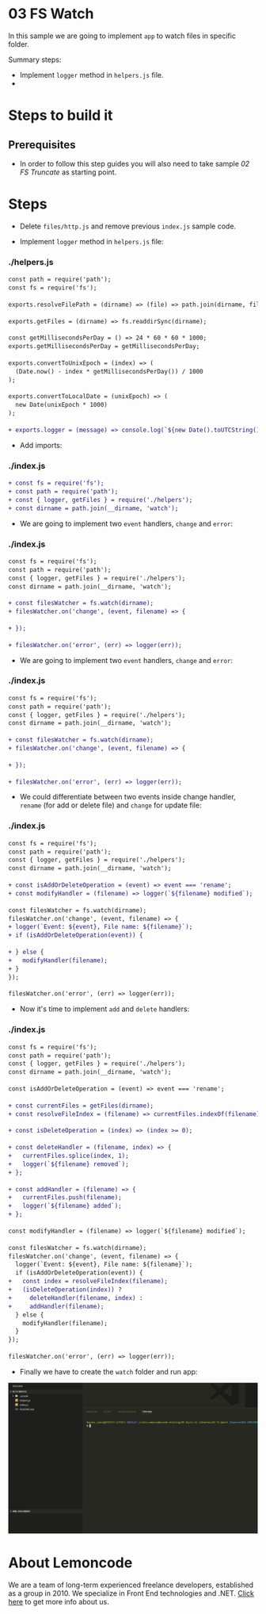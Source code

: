 # 03 FS Watch

In this sample we are going to implement `app` to watch files in specific folder.

Summary steps:

- Implement `logger` method in `helpers.js` file.
-

# Steps to build it

## Prerequisites

- In order to follow this step guides you will also need to take sample _02 FS Truncate_ as starting point.

# Steps

- Delete `files/http.js` and remove previous `index.js` sample code.

- Implement `logger` method in `helpers.js` file:

### ./helpers.js

```diff
const path = require('path');
const fs = require('fs');

exports.resolveFilePath = (dirname) => (file) => path.join(dirname, file);

exports.getFiles = (dirname) => fs.readdirSync(dirname);

const getMillisecondsPerDay = () => 24 * 60 * 60 * 1000;
exports.getMillisecondsPerDay = getMillisecondsPerDay;

exports.convertToUnixEpoch = (index) => (
  (Date.now() - index * getMillisecondsPerDay()) / 1000
);

exports.convertToLocalDate = (unixEpoch) => (
  new Date(unixEpoch * 1000)
);

+ exports.logger = (message) => console.log(`${new Date().toUTCString()}: ${message}`);

```

- Add imports:

### ./index.js

```diff
+ const fs = require('fs');
+ const path = require('path');
+ const { logger, getFiles } = require('./helpers');
+ const dirname = path.join(__dirname, 'watch');

```

- We are going to implement two `event` handlers, `change` and `error`:

### ./index.js

```diff
const fs = require('fs');
const path = require('path');
const { logger, getFiles } = require('./helpers');
const dirname = path.join(__dirname, 'watch');

+ const filesWatcher = fs.watch(dirname);
+ filesWatcher.on('change', (event, filename) => {

+ });

+ filesWatcher.on('error', (err) => logger(err));

```

- We are going to implement two `event` handlers, `change` and `error`:

### ./index.js

```diff
const fs = require('fs');
const path = require('path');
const { logger, getFiles } = require('./helpers');
const dirname = path.join(__dirname, 'watch');

+ const filesWatcher = fs.watch(dirname);
+ filesWatcher.on('change', (event, filename) => {

+ });

+ filesWatcher.on('error', (err) => logger(err));

```

- We could differentiate between two events inside change handler, `rename` (for add or delete file) and `change` for update file:

### ./index.js

```diff
const fs = require('fs');
const path = require('path');
const { logger, getFiles } = require('./helpers');
const dirname = path.join(__dirname, 'watch');

+ const isAddOrDeleteOperation = (event) => event === 'rename';
+ const modifyHandler = (filename) => logger(`${filename} modified`);

const filesWatcher = fs.watch(dirname);
filesWatcher.on('change', (event, filename) => {
+ logger(`Event: ${event}, File name: ${filename}`);
+ if (isAddOrDeleteOperation(event)) {

+ } else {
+   modifyHandler(filename);
+ }
});

filesWatcher.on('error', (err) => logger(err));

```

- Now it's time to implement `add` and `delete` handlers:

### ./index.js

```diff
const fs = require('fs');
const path = require('path');
const { logger, getFiles } = require('./helpers');
const dirname = path.join(__dirname, 'watch');

const isAddOrDeleteOperation = (event) => event === 'rename';

+ const currentFiles = getFiles(dirname);
+ const resolveFileIndex = (filename) => currentFiles.indexOf(filename);

+ const isDeleteOperation = (index) => (index >= 0);

+ const deleteHandler = (filename, index) => {
+   currentFiles.splice(index, 1);
+   logger(`${filename} removed`);
+ };

+ const addHandler = (filename) => {
+   currentFiles.push(filename);
+   logger(`${filename} added`);
+ };

const modifyHandler = (filename) => logger(`${filename} modified`);

const filesWatcher = fs.watch(dirname);
filesWatcher.on('change', (event, filename) => {
  logger(`Event: ${event}, File name: ${filename}`);
  if (isAddOrDeleteOperation(event)) {
+   const index = resolveFileIndex(filename);
+   (isDeleteOperation(index)) ?
+     deleteHandler(filename, index) :
+     addHandler(filename);
  } else {
    modifyHandler(filename);
  }
});

filesWatcher.on('error', (err) => logger(err));

```

- Finally we have to create the `watch` folder and run app:

![run app](../../99%20Resources/05%20Built-in%20Libraries/03%20FS%20Watch/run%20app.gif)

# About Lemoncode

We are a team of long-term experienced freelance developers, established as a group in 2010.
We specialize in Front End technologies and .NET. [Click here](http://lemoncode.net/services/en/#en-home) to get more info about us.

